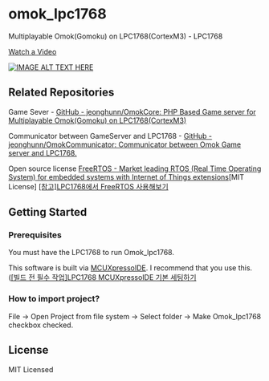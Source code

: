 # omok_lpc1768
Multiplayable Omok(Gomoku) on LPC1768(CortexM3) - LPC1768

[Watch a Video](https://youtu.be/d3b6H8DM4Y0)

[![IMAGE ALT TEXT HERE](https://i.ytimg.com/vi/d3b6H8DM4Y0/hqdefault.jpg)](https://www.youtube.com/watch?v=d3b6H8DM4Y0)


## Related Repositories
Game Sever - [GitHub - jeonghunn/OmokCore: PHP Based Game server for Multiplayable Omok(Gomoku) on LPC1768(CortexM3)](https://github.com/jeonghunn/OmokCore)

Communicator between GameServer and LPC1768 - [GitHub - jeonghunn/OmokCommunicator: Communicator between Omok Game server and LPC1768.](https://github.com/jeonghunn/OmokCommunicator)

 Open source license
[FreeRTOS - Market leading RTOS (Real Time Operating System) for embedded systems with Internet of Things extensions](https://www.freertos.org/index.html)[MIT License]  [[참고]LPC1768에서 FreeRTOS 사용해보기](https://jhrun.tistory.com/272)

## Getting Started
### Prerequisites
You must have the LPC1768 to run Omok_lpc1768.

This software is built via [MCUXpressoIDE](https://www.nxp.com/support/developer-resources/software-development-tools/mcuxpresso-software-and-tools/mcuxpresso-integrated-development-environment-ide:MCUXpresso-IDE). I recommend that you use this. ([[빌드 전 필수 작업]LPC1768 MCUXpressoIDE 기본 세팅하기](https://jhrun.tistory.com/273)


### How to import project?

File -> Open Project from file system -> Select folder ->  Make Omok_lpc1768 checkbox checked.

## License
MIT Licensed
